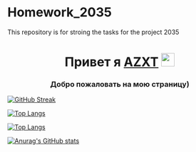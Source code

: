 # Homework_2035
This repository is for stroing the tasks for the project 2035



<h1 align="center">Привет я <a href="https://daniilshat.ru/" target="_blank">AZXT</a> 
<img src="https://github.com/blackcater/blackcater/raw/main/images/Hi.gif" height="30"/></h1>
<h3 align="center">Добро пожаловать на мою страницу)</h3>

[![GitHub Streak](https://github-readme-streak-stats.herokuapp.com/?user=AZXTT)](https://git.io/streak-stats)

[![Top Langs](https://github-readme-stats.vercel.app/api/top-langs/?username=AZXTT&layout=compact)](https://github.com/anuraghazra/github-readme-stats)

[![Top Langs](https://github-readme-stats.vercel.app/api/top-langs/?username=AZXTT)](https://github.com/anuraghazra/github-readme-stats)

[![Anurag's GitHub stats](https://github-readme-stats.vercel.app/api?username=AZXTT&theme=midnight-purple)](https://github.com/anuraghazra/github-readme-stats)





